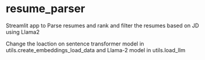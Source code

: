 # resume_parser
Streamlit app to Parse resumes and rank and filter the resumes based on JD using Llama2

Change the loaction on sentence transformer model in utils.create_embeddings_load_data and Llama-2 model in utils.load_llm
